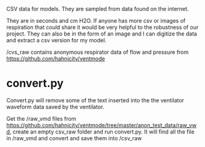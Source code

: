 CSV data for models. They are sampled from data found on the internet.

They are in seconds and cm H2O. If anyone has more csv or images of respiration that could share it would be very helpful to the robustness of our project.  They can also be in the form of an image and I can digitize the data and extract a csv version for my model.

/cvs_raw contains anonymous respirator data of flow and pressure from https://github.com/hahnicity/ventmode

# convert.py

Convert.py will remove some of the text inserted into the the ventilator waveform data saved by the ventilator.

Get the /raw_vmd files from https://github.com/hahnicity/ventmode/tree/master/anon_test_data/raw_vwd, create an empty csv_raw folder and run convert.py.  It will find all the file in /raw_vmd and convert and save them into /csv_raw
